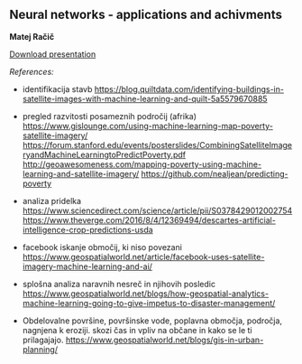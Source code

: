 ## Neural networks - applications and achivments

__Matej Račič__

[Download presentation](https://github.com/geodevslovenia/meetup/raw/master/2018-04-meetup/01_neural_networks/NN.odp)

_References:_
* identifikacija stavb
https://blog.quiltdata.com/identifying-buildings-in-satellite-images-with-machine-learning-and-quilt-5a5579670885

* pregled razvitosti posameznih področij (afrika)
https://www.gislounge.com/using-machine-learning-map-poverty-satellite-imagery/
https://forum.stanford.edu/events/posterslides/CombiningSatelliteImageryandMachineLearningtoPredictPoverty.pdf
http://geoawesomeness.com/mapping-poverty-using-machine-learning-and-satellite-imagery/
https://github.com/nealjean/predicting-poverty

* analiza pridelka
https://www.sciencedirect.com/science/article/pii/S0378429012002754
https://www.theverge.com/2016/8/4/12369494/descartes-artificial-intelligence-crop-predictions-usda

* facebook iskanje območij, ki niso povezani
https://www.geospatialworld.net/article/facebook-uses-satellite-imagery-machine-learning-and-ai/

* splošna analiza naravnih nesreč in njihovih posledic
https://www.geospatialworld.net/blogs/how-geospatial-analytics-machine-learning-going-to-give-impetus-to-disaster-management/

* Obdelovalne površine, površinske vode, poplavna območja, področja, nagnjena k eroziji. skozi čas in vpliv na občane in kako se le ti prilagajajo.
https://www.geospatialworld.net/blogs/gis-in-urban-planning/
